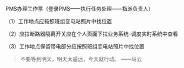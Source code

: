
 
PMS办理工作票（登录PMS——执行任务处理——指派负责人）

（1）工作地点应按照班组变电站照片中找位置

（2）应拉断路器隔离开关应在个人页面下拉业务系统-调度实时系统中查看

（3）工作地点保留带电部分应按照班组变电站照片中找位置


>不要等到明天，明天太遥远，今天就行动。  ——马云